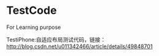 # TestCode
For Learning purpose


TestiPhone:自适应布局测试代码，链接：http://blog.csdn.net/u011342466/article/details/49848701